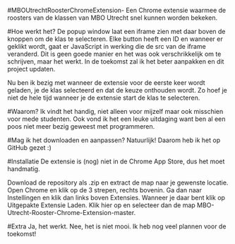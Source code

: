 #MBOUtrechtRoosterChromeExtension-
Een Chrome extensie waarmee de roosters van de klassen van MBO Utrecht snel kunnen worden bekeken.

#Hoe werkt het?
De popup window laat een iframe zien met daar boven de knoppen om de klas te selecteren. Elke button heeft een ID en wanneer er geklikt wordt, gaat er JavaScript in werking die de src van de iframe veranderd. Dit is geen goede manier en het was ook verschrikkelijk om te schrijven, maar het werkt. In de toekomst zal ik het beter aanpakken en dit project updaten.

Nu ben ik bezig met wanneer de extensie voor de eerste keer wordt geladen, je de klas selecteerd en dat de keuze onthouden wordt. Zo hoef je niet de hele tijd wanneer je de extensie start de klas te selecteren.

#Waarom?
Ik vindt het handig, niet alleen voor mijzelf maar ook misschien voor mede studenten. Ook vond ik het een leuke uitdaging want ben al een poos niet meer bezig geweest met programmeren.

#Mag ik het downloaden en aanpassen?
Natuurlijk! Daarom heb ik het op GitHub gezet :)

#Installatie
De extensie is (nog) niet in de Chrome App Store, dus het moet handmatig.

Download de repository als .zip en extract de map naar je gewenste locatie. Open Chrome en klik op de 3 strepen, rechts bovenin. Ga dan naar Instellingen en klik dan links boven Extensies. Wanneer je daar bent klik op Uitgepakte Extensie Laden. Klik hier op en selecteer dan de map MBO-Utrecht-Rooster-Chrome-Extension-master. 

#Extra
Ja, het werkt. Nee, het is niet mooi. Ik heb nog veel plannen voor de toekomst! 

